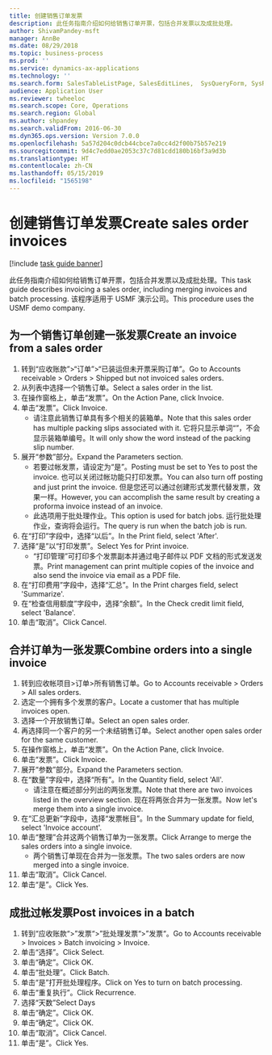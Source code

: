 ```yaml
---
title: 创建销售订单发票
description: 此任务指南介绍如何给销售订单开票，包括合并发票以及成批处理。
author: ShivamPandey-msft
manager: AnnBe
ms.date: 08/29/2018
ms.topic: business-process
ms.prod: ''
ms.service: dynamics-ax-applications
ms.technology: ''
ms.search.form: SalesTableListPage, SalesEditLines,  SysQueryForm, SysRecurrence
audience: Application User
ms.reviewer: twheeloc
ms.search.scope: Core, Operations
ms.search.region: Global
ms.author: shpandey
ms.search.validFrom: 2016-06-30
ms.dyn365.ops.version: Version 7.0.0
ms.openlocfilehash: 5a57d204c0dcb44cbce7a0cc4d2f00b75b57e219
ms.sourcegitcommit: 9d4c7edd0ae2053c37c7d81cdd180b16bf3a9d3b
ms.translationtype: HT
ms.contentlocale: zh-CN
ms.lasthandoff: 05/15/2019
ms.locfileid: "1565198"
---
```

# <a name="create-sales-order-invoices"></a><span data-ttu-id="cc6e1-103">创建销售订单发票</span><span class="sxs-lookup"><span data-stu-id="cc6e1-103">Create sales order invoices</span></span>

[!include [task guide banner](../../includes/task-guide-banner.md)]

<span data-ttu-id="cc6e1-104">此任务指南介绍如何给销售订单开票，包括合并发票以及成批处理。</span><span class="sxs-lookup"><span data-stu-id="cc6e1-104">This task guide describes invoicing a sales order, including merging invoices and batch processing.</span></span> <span data-ttu-id="cc6e1-105">该程序适用于 USMF 演示公司。</span><span class="sxs-lookup"><span data-stu-id="cc6e1-105">This procedure uses the USMF demo company.</span></span>


## <a name="create-an-invoice-from-a-sales-order"></a><span data-ttu-id="cc6e1-106">为一个销售订单创建一张发票</span><span class="sxs-lookup"><span data-stu-id="cc6e1-106">Create an invoice from a sales order</span></span>
1. <span data-ttu-id="cc6e1-107">转到“应收账款”>“订单”>“已装运但未开票采购订单”。</span><span class="sxs-lookup"><span data-stu-id="cc6e1-107">Go to Accounts receivable > Orders > Shipped but not invoiced sales orders.</span></span>
2. <span data-ttu-id="cc6e1-108">从列表中选择一个销售订单。</span><span class="sxs-lookup"><span data-stu-id="cc6e1-108">Select a sales order in the list.</span></span> 
3. <span data-ttu-id="cc6e1-109">在操作窗格上，单击“发票”。</span><span class="sxs-lookup"><span data-stu-id="cc6e1-109">On the Action Pane, click Invoice.</span></span>
4. <span data-ttu-id="cc6e1-110">单击“发票”。</span><span class="sxs-lookup"><span data-stu-id="cc6e1-110">Click Invoice.</span></span>
    * <span data-ttu-id="cc6e1-111">请注意此销售订单具有多个相关的装箱单。</span><span class="sxs-lookup"><span data-stu-id="cc6e1-111">Note that this sales order has multiple packing slips associated with it.</span></span> <span data-ttu-id="cc6e1-112">它将只显示单词“<multiple>”，不会显示装箱单编号。</span><span class="sxs-lookup"><span data-stu-id="cc6e1-112">It will only show the word <multiple> instead of the packing slip number.</span></span>  
5. <span data-ttu-id="cc6e1-113">展开“参数”部分。</span><span class="sxs-lookup"><span data-stu-id="cc6e1-113">Expand the Parameters section.</span></span>
    * <span data-ttu-id="cc6e1-114">若要过帐发票，请设定为“是”。</span><span class="sxs-lookup"><span data-stu-id="cc6e1-114">Posting must be set to Yes to post the invoice.</span></span> <span data-ttu-id="cc6e1-115">也可以关闭过帐功能只打印发票。</span><span class="sxs-lookup"><span data-stu-id="cc6e1-115">You can also turn off posting and just print the invoice.</span></span> <span data-ttu-id="cc6e1-116">但是您还可以通过创建形式发票代替发票，效果一样。</span><span class="sxs-lookup"><span data-stu-id="cc6e1-116">However, you can accomplish the same result by creating a proforma invoice instead of an invoice.</span></span>  
    * <span data-ttu-id="cc6e1-117">此选项用于批处理作业。</span><span class="sxs-lookup"><span data-stu-id="cc6e1-117">This option is used for batch jobs.</span></span> <span data-ttu-id="cc6e1-118">运行批处理作业，查询将会运行。</span><span class="sxs-lookup"><span data-stu-id="cc6e1-118">The query is run when the batch job is run.</span></span>    
6. <span data-ttu-id="cc6e1-119">在“打印”字段中，选择“以后”。</span><span class="sxs-lookup"><span data-stu-id="cc6e1-119">In the Print field, select 'After'.</span></span>
7. <span data-ttu-id="cc6e1-120">选择“是”以“打印发票”。</span><span class="sxs-lookup"><span data-stu-id="cc6e1-120">Select Yes for Print invoice.</span></span>
    * <span data-ttu-id="cc6e1-121">“打印管理”可打印多个发票副本并通过电子邮件以 PDF 文档的形式发送发票。</span><span class="sxs-lookup"><span data-stu-id="cc6e1-121">Print management can print  multiple copies of the invoice and also send the invoice via email as a PDF file.</span></span>  
8. <span data-ttu-id="cc6e1-122">在“打印费用”字段中，选择“汇总”。</span><span class="sxs-lookup"><span data-stu-id="cc6e1-122">In the Print charges field, select 'Summarize'.</span></span>
9. <span data-ttu-id="cc6e1-123">在“检查信用额度”字段中，选择“余额”。</span><span class="sxs-lookup"><span data-stu-id="cc6e1-123">In the Check credit limit field, select 'Balance'.</span></span>
10. <span data-ttu-id="cc6e1-124">单击“取消”。</span><span class="sxs-lookup"><span data-stu-id="cc6e1-124">Click Cancel.</span></span>

## <a name="combine-orders-into-a-single-invoice"></a><span data-ttu-id="cc6e1-125">合并订单为一张发票</span><span class="sxs-lookup"><span data-stu-id="cc6e1-125">Combine orders into a single invoice</span></span>
1. <span data-ttu-id="cc6e1-126">转到应收帐项目>订单>所有销售订单。</span><span class="sxs-lookup"><span data-stu-id="cc6e1-126">Go to Accounts receivable > Orders > All sales orders.</span></span>
2. <span data-ttu-id="cc6e1-127">选定一个拥有多个发票的客户。</span><span class="sxs-lookup"><span data-stu-id="cc6e1-127">Locate a customer that has multiple invoices open.</span></span>
3. <span data-ttu-id="cc6e1-128">选择一个开放销售订单。</span><span class="sxs-lookup"><span data-stu-id="cc6e1-128">Select an open sales order.</span></span>
4. <span data-ttu-id="cc6e1-129">再选择同一个客户的另一个未结销售订单。</span><span class="sxs-lookup"><span data-stu-id="cc6e1-129">Select another open sales order for the same customer.</span></span>
5. <span data-ttu-id="cc6e1-130">在操作窗格上，单击“发票”。</span><span class="sxs-lookup"><span data-stu-id="cc6e1-130">On the Action Pane, click Invoice.</span></span>
6. <span data-ttu-id="cc6e1-131">单击“发票”。</span><span class="sxs-lookup"><span data-stu-id="cc6e1-131">Click Invoice.</span></span>
7. <span data-ttu-id="cc6e1-132">展开“参数”部分。</span><span class="sxs-lookup"><span data-stu-id="cc6e1-132">Expand the Parameters section.</span></span>
8. <span data-ttu-id="cc6e1-133">在“数量”字段中，选择“所有”。</span><span class="sxs-lookup"><span data-stu-id="cc6e1-133">In the Quantity field, select 'All'.</span></span>
    * <span data-ttu-id="cc6e1-134">请注意在概述部分列出的两张发票。</span><span class="sxs-lookup"><span data-stu-id="cc6e1-134">Note that there are two invoices listed in the overview section.</span></span> <span data-ttu-id="cc6e1-135">现在将两张合并为一张发票。</span><span class="sxs-lookup"><span data-stu-id="cc6e1-135">Now let's merge them into a single invoice.</span></span>  
9. <span data-ttu-id="cc6e1-136">在“汇总更新”字段中，选择“发票帐目”。</span><span class="sxs-lookup"><span data-stu-id="cc6e1-136">In the Summary update for field, select 'Invoice account'.</span></span>
10. <span data-ttu-id="cc6e1-137">单击“整理”合并这两个销售订单为一张发票。</span><span class="sxs-lookup"><span data-stu-id="cc6e1-137">Click Arrange to merge the sales orders into a single invoice.</span></span>
    * <span data-ttu-id="cc6e1-138">两个销售订单现在合并为一张发票。</span><span class="sxs-lookup"><span data-stu-id="cc6e1-138">The two sales orders are now merged into a single invoice.</span></span>   
11. <span data-ttu-id="cc6e1-139">单击“取消”。</span><span class="sxs-lookup"><span data-stu-id="cc6e1-139">Click Cancel.</span></span>
12. <span data-ttu-id="cc6e1-140">单击“是”。</span><span class="sxs-lookup"><span data-stu-id="cc6e1-140">Click Yes.</span></span>

## <a name="post-invoices-in-a-batch"></a><span data-ttu-id="cc6e1-141">成批过帐发票</span><span class="sxs-lookup"><span data-stu-id="cc6e1-141">Post invoices in a batch</span></span>
1. <span data-ttu-id="cc6e1-142">转到“应收账款“>”发票“>”批处理发票“>”发票“。</span><span class="sxs-lookup"><span data-stu-id="cc6e1-142">Go to Accounts receivable > Invoices > Batch invoicing > Invoice.</span></span>
2. <span data-ttu-id="cc6e1-143">单击“选择”。</span><span class="sxs-lookup"><span data-stu-id="cc6e1-143">Click Select.</span></span>
3. <span data-ttu-id="cc6e1-144">单击“确定”。</span><span class="sxs-lookup"><span data-stu-id="cc6e1-144">Click OK.</span></span>
4. <span data-ttu-id="cc6e1-145">单击“批处理”。</span><span class="sxs-lookup"><span data-stu-id="cc6e1-145">Click Batch.</span></span>
5. <span data-ttu-id="cc6e1-146">单击“是”打开批处理程序。</span><span class="sxs-lookup"><span data-stu-id="cc6e1-146">Click on Yes to turn on batch processing.</span></span>
6. <span data-ttu-id="cc6e1-147">单击“重复执行”。</span><span class="sxs-lookup"><span data-stu-id="cc6e1-147">Click Recurrence.</span></span>
7. <span data-ttu-id="cc6e1-148">选择“天数”</span><span class="sxs-lookup"><span data-stu-id="cc6e1-148">Select Days</span></span>
8. <span data-ttu-id="cc6e1-149">单击“确定”。</span><span class="sxs-lookup"><span data-stu-id="cc6e1-149">Click OK.</span></span>
9. <span data-ttu-id="cc6e1-150">单击“确定”。</span><span class="sxs-lookup"><span data-stu-id="cc6e1-150">Click OK.</span></span>
10. <span data-ttu-id="cc6e1-151">单击“取消”。</span><span class="sxs-lookup"><span data-stu-id="cc6e1-151">Click Cancel.</span></span>
11. <span data-ttu-id="cc6e1-152">单击“是”。</span><span class="sxs-lookup"><span data-stu-id="cc6e1-152">Click Yes.</span></span>

